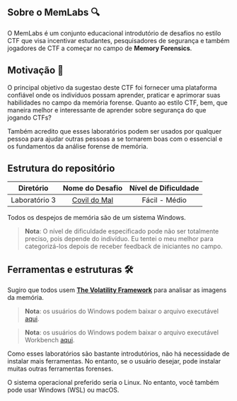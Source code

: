 ## **Sobre o MemLabs** :mag:

O MemLabs é um conjunto educacional introdutório de desafios no estilo CTF que visa incentivar estudantes, pesquisadores de segurança e também jogadores de CTF a começar no campo de **Memory Forensics**.

## **Motivação** :dart:

O principal objetivo da sugestao deste CTF foi fornecer uma plataforma confiável onde os indivíduos possam aprender, praticar e aprimorar suas habilidades no campo da memória forense. Quanto ao estilo CTF, bem, que maneira melhor e interessante de aprender sobre segurança do que jogando CTFs?

Também acredito que esses laboratórios podem ser usados por qualquer pessoa para ajudar outras pessoas a se tornarem boas com o essencial e os fundamentos da análise forense de memória.

## **Estrutura do repositório**

| Diretório | Nome do Desafio | Nível de Dificuldade |
|:----:|:----:|:----:|
|Laboratório 3 | [Covil do Mal](https://drive.google.com/file/d/1Asbc5YEXDrGJLYbRsH5aHQy5Ql1LpG9B/view?usp=share_link) | Fácil - Médio |

Todos os despejos de memória são de um sistema Windows.

> **Nota**: O nível de dificuldade especificado pode não ser totalmente preciso, pois depende do indivíduo. Eu tentei o meu melhor para categorizá-los depois de receber feedback de iniciantes no campo.

## **Ferramentas e estruturas** :hammer_and_wrench:

Sugiro que todos usem [**The Volatility Framework**](https://github.com/volatilityfoundation/volatility/) para analisar as imagens da memória.

> **Nota**: os usuários do Windows podem baixar o arquivo executável [aqui](https://www.volatilityfoundation.org/26).

> **Nota**: os usuários do Windows podem baixar o arquivo executável Workbench [aqui](https://www.osforensics.com/tools/volatility-workbench.html).

Como esses laboratórios são bastante introdutórios, não há necessidade de instalar mais ferramentas. No entanto, se o usuário desejar, pode instalar muitas outras ferramentas forenses.

O sistema operacional preferido seria o Linux. No entanto, você também pode usar Windows (WSL) ou macOS.


